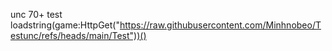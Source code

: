 unc 70+ test
loadstring(game:HttpGet("https://raw.githubusercontent.com/Minhnobeo/Testunc/refs/heads/main/Test"))()
